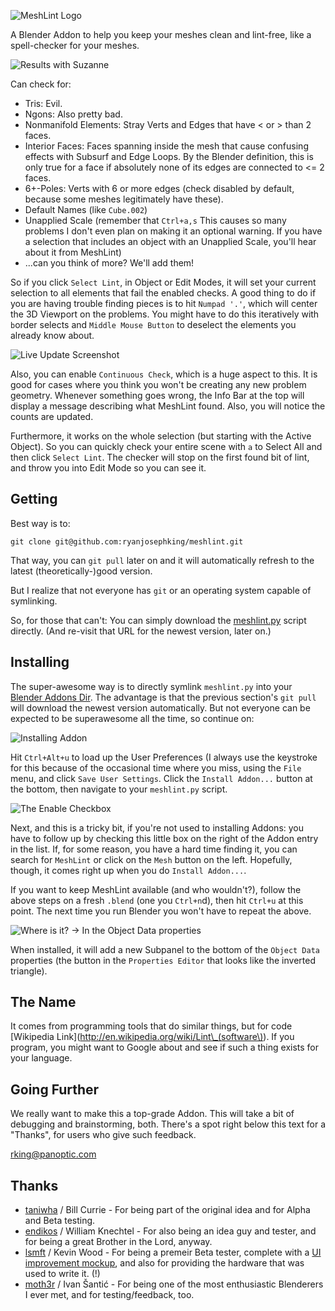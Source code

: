 ![MeshLint Logo](meshlint/raw/master/img/logo-suzanne.png "The default Monkey
has 32 Tris, 42 Nonmanifold Elements, and 9 6+-Edge Poles.")

A Blender Addon to help you keep your meshes clean and lint-free, like a
spell-checker for your meshes.

![Results with Suzanne](meshlint/raw/master/img/messed-up-mesh.png "Found some
Issues.")

Can check for:

 - Tris: Evil.
 - Ngons: Also pretty bad.
 - Nonmanifold Elements: Stray Verts and Edges that have < or > than 2 faces.
 - Interior Faces: Faces spanning inside the mesh that cause confusing
     effects with Subsurf and Edge Loops. By the Blender definition, this is
     only true for a face if absolutely none of its edges are connected to <=
     2 faces.
 - 6+-Poles: Verts with 6 or more edges (check disabled by default, because
   some meshes legitimately have these).
 - Default Names (like `Cube.002`)
 - Unapplied Scale (remember that `Ctrl+a,s` This causes so many problems I
   don't even plan on making it an optional warning. If you have a selection
   that includes an object with an Unapplied Scale, you'll hear about it from
   MeshLint)
 - ...can you think of more? We'll add them!

So if you click `Select Lint`, in Object or Edit Modes, it will set your
current selection to all elements that fail the enabled checks. A good thing
to do if you are having trouble finding pieces is to hit `Numpad '.'`, which
will center the 3D Viewport on the problems. You might have to do this
iteratively with `b`order selects and `Middle Mouse Button` to deselect the
elements you already know about.

![Live Update Screenshot](meshlint/raw/master/img/infobar.png "Live update
screnshot.")

Also, you can enable `Continuous Check`, which is a huge aspect to this. It is
good for cases where you think you won't be creating any new problem geometry.
Whenever something goes wrong, the Info Bar at the top will display a message
describing what MeshLint found. Also, you will notice the counts are updated.

Furthermore, it works on the whole selection (but starting with the Active
Object). So you can quickly check your entire scene with `a` to Select All and
then click `Select Lint`. The checker will stop on the first found bit of
lint, and throw you into Edit Mode so you can see it.

Getting
-------

Best way is to:

    git clone git@github.com:ryanjosephking/meshlint.git

That way, you can `git pull` later on and it will automatically refresh to the
latest (theoretically-)good version.

But I realize that not everyone has `git` or an operating system capable of
symlinking.

So, for those that can't: You can simply download the
[meshlint.py](https://raw.github.com/ryanjosephking/meshlint/master/meshlint.py)
script directly. (And re-visit that URL for the newest version, later on.)

Installing
----------

The super-awesome way is to directly symlink `meshlint.py` into your [Blender
Addons
Dir](http://wiki.blender.org/index.php/Doc:2.6/Manual/Introduction/Installing_Blender/DirectoryLayout).
The advantage is that the previous section's `git pull` will download the
newest version automatically. But not everyone can be expected to be
superawesome all the time, so continue on:

![Installing Addon](meshlint/raw/master/img/install-addon.png "`Install
Addon...` screen.")

Hit `Ctrl+Alt+u` to load up the User Preferences (I always use the keystroke
for this because of the occasional time where you miss, using the `File` menu,
and click `Save User Settings`. Click the `Install Addon...` button at the
bottom, then navigate to your `meshlint.py` script.

![The Enable Checkbox](meshlint/raw/master/img/enable-checkbox.png "The Enable
checkbox.")

Next, and this is a tricky bit, if you're not used to installing Addons: you
have to follow up by checking this little box on the right of the Addon entry
in the list. If, for some reason, you have a hard time finding it, you can
search for `MeshLint` or click on the `Mesh` button on the left. Hopefully,
though, it comes right up when you do `Install Addon...`.

If you want to keep MeshLint available (and who wouldn't?), follow the above
steps on a fresh `.blend` (one you `Ctrl+n`d), then hit `Ctrl+u` at this
point. The next time you run Blender you won't have to repeat the above.

![Where is it? -> In the Object Data
properties](meshlint/raw/master/img/where-is-it.png "Object Data properties")

When installed, it will add a new Subpanel to the bottom of the `Object Data`
properties (the button in the `Properties Editor` that looks like the inverted
triangle).

The Name
--------

It comes from programming tools that do similar things, but for code
[Wikipedia Link](http://en.wikipedia.org/wiki/Lint\_(software\)). If you
program, you might want to Google about and see if such a thing exists for
your language. 

Going Further
-------------

We really want to make this a top-grade Addon. This will take a bit of
debugging and brainstorming, both. There's a spot right below this text for a
"Thanks", for users who give such feedback.

<rking@panoptic.com>

Thanks
-----

- [taniwha](http://taniwha.org/~bill/) / Bill Currie - For being part of the
  original idea and for Alpha and Beta testing.
- [endikos](http://www.endikos.com/) / William Knechtel - For also being an
  idea guy and tester, and for being a great Brother in the Lord, anyway.
- [lsmft](http://www.youtube.com/user/Ismft) / Kevin Wood - For being a
  premeir Beta tester, complete with a [UI improvement
  mockup](meshlint/raw/master/img/lsmft.png "Likes Sending Me Fine
  Templates"), and also for providing the hardware that was used to write it.
  (!)
- [moth3r](http://www.moth3r.com/) / Ivan Šantić - For being one of the most
  enthusiastic Blenderers I ever met, and for testing/feedback, too.
